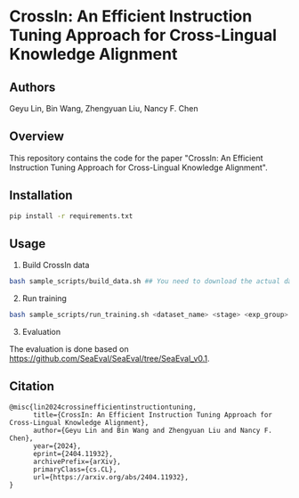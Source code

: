 # CrossIn: An Efficient Instruction Tuning Approach for Cross-Lingual Knowledge Alignment

## Authors

Geyu Lin, Bin Wang, Zhengyuan Liu, Nancy F. Chen

## Overview

This repository contains the code for the paper "CrossIn: An Efficient Instruction Tuning Approach for Cross-Lingual Knowledge Alignment".

## Installation

```bash
pip install -r requirements.txt
```

## Usage

1. Build CrossIn data

```bash
bash sample_scripts/build_data.sh ## You need to download the actual data from alpaca and playtpus into data/ folder first
```

2. Run training

```bash
bash sample_scripts/run_training.sh <dataset_name> <stage> <exp_group> <prompt> <batch> <epoch> <lr>
```

3. Evaluation

The evaluation is done based on https://github.com/SeaEval/SeaEval/tree/SeaEval_v0.1.

## Citation

```
@misc{lin2024crossinefficientinstructiontuning,
      title={CrossIn: An Efficient Instruction Tuning Approach for Cross-Lingual Knowledge Alignment}, 
      author={Geyu Lin and Bin Wang and Zhengyuan Liu and Nancy F. Chen},
      year={2024},
      eprint={2404.11932},
      archivePrefix={arXiv},
      primaryClass={cs.CL},
      url={https://arxiv.org/abs/2404.11932}, 
}
```